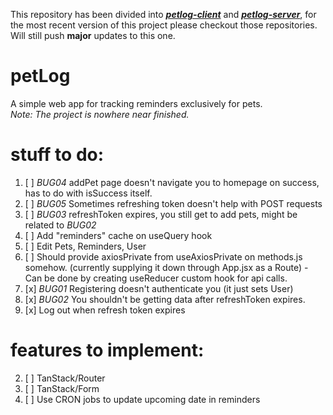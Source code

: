 This repository has been divided into [**_petlog-client_**](https://github.com/datuchela/petlog-client) and [**_petlog-server_**](https://github.com/datuchela/petlog-server), for the most recent version of this project please checkout those repositories. <br/>Will still push **major** updates to this one.

# petLog

A simple web app for tracking reminders exclusively for pets.
<br/>_Note: The project is nowhere near finished._

# stuff to do:

1. [ ] _BUG04_ addPet page doesn't navigate you to homepage on success, has to do with isSuccess itself.
2. [ ] _BUG05_ Sometimes refreshing token doesn't help with POST requests
3. [ ] _BUG03_ refreshToken expires, you still get to add pets, might be related to _BUG02_
4. [ ] Add "reminders" cache on useQuery hook
5. [ ] Edit Pets, Reminders, User
6. [ ] Should provide axiosPrivate from useAxiosPrivate on methods.js somehow. (currently supplying it down through App.jsx as a Route) - Can be done by creating useReducer custom hook for api calls.
7. [x] _BUG01_ Registering doesn't authenticate you (it just sets User)
8. [x] _BUG02_ You shouldn't be getting data after refreshToken expires.
9. [x] Log out when refresh token expires

# features to implement:

2. [ ] TanStack/Router
3. [ ] TanStack/Form
4. [ ] Use CRON jobs to update upcoming date in reminders
